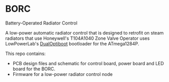 # BORC
Battery-Operated Radiator Control

A low-power automatic radiator control that is designed to retrofit on steam radiators that use Honeywell's T104A1040 Zone Valve Operator
uses LowPowerLab's [DualOptiboot](https://github.com/LowPowerLab/DualOptiboot) bootloader for the ATmega1284P.

This repo contains:
- PCB design files and schematic for control board, power board and LED board for the BORC.
- Firmware for a low-power radiator control node
